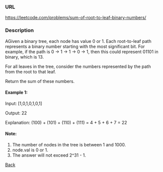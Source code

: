 ### URL

https://leetcode.com/problems/sum-of-root-to-leaf-binary-numbers/
### Description

AGiven a binary tree, each node has value 0 or 1.  Each root-to-leaf path represents a binary number starting with the most significant bit.  For example, if the path is 0 -> 1 -> 1 -> 0 -> 1, then this could represent 01101 in binary, which is 13.
 
For all leaves in the tree, consider the numbers represented by the path from the root to that leaf.
 
Return the sum of these numbers.
 
  
 
#### Example 1:
 

Input: [1,0,1,0,1,0,1]

Output: 22

Explanation: (100) + (101) + (110) + (111) = 4 + 5 + 6 + 7 = 22
  
 
#### Note:
 
1. The number of nodes in the tree is between 1 and 1000.
2. node.val is 0 or 1.
3. The answer will not exceed 2^31 - 1.



[Back](readme.md)